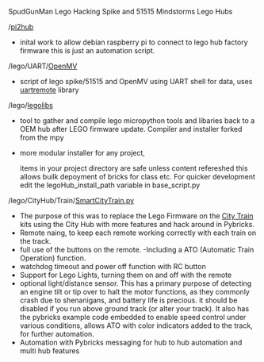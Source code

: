 SpudGunMan Lego Hacking Spike and 51515 Mindstorms Lego Hubs

/[pi2hub](pi2hub.sh)
  - inital work to allow debian raspberry pi to connect to lego hub factory firmware this is just an automation script.

/lego/UART/[OpenMV](https://github.com/SpudGunMan/SpudGunMan/tree/main/Lego/UART/OpenMV)
  - script of lego spike/51515 and OpenMV using UART shell for data, uses [uartremote](https://github.com/antonvh/UartRemote) library

/lego/[legolibs](https://github.com/SpudGunMan/SpudGunMan/tree/main/Lego/legolibs)

  - tool to gather and compile lego micropython tools and libaries back to a OEM hub after LEGO firmware update. Compiler and installer forked from the mpy
  - more modular installer for any project, 
  
    items in your project directory are safe unless content refereshed this allows builk depoyment of bricks for class etc. For quicker development edit the legoHub_install_path variable in base_script.py

/lego/CityHub/Train/[SmartCityTrain.py](https://github.com/SpudGunMan/SpudGunMan/blob/main/Lego/CityHub/Train/Smart-CityTrain.py) 

  - The purpose of this was to replace the Lego Firmware on the [City Train](https://www.lego.com/en-us/product/passenger-train-60197) kits using the City Hub with more features and hack around in Pybricks. 
  - Remote naing, to keep each remote working correctly with each train on the track. 
  - full use of the buttons on the remote. 
    -Including a ATO (Automatic Train Operation) function. 
  - watchdog timeout and power off function with RC button
  - Support for Lego Lights, turning them on and off with the remote
  - optional light/distance sensor. This has a primary purpose of detecting an engine tilt or tip over to halt the motor functions, as they commonly crash due to shenanigans, and battery life is precious. it should be disabled if you run above ground track (or alter your track). It also has the pybricks example code embedded to enable speed control under various conditions, allows ATO with color indicators added to the track, for further automation. 
  - Automation with Pybricks messaging for hub to hub automation and multi hub features
